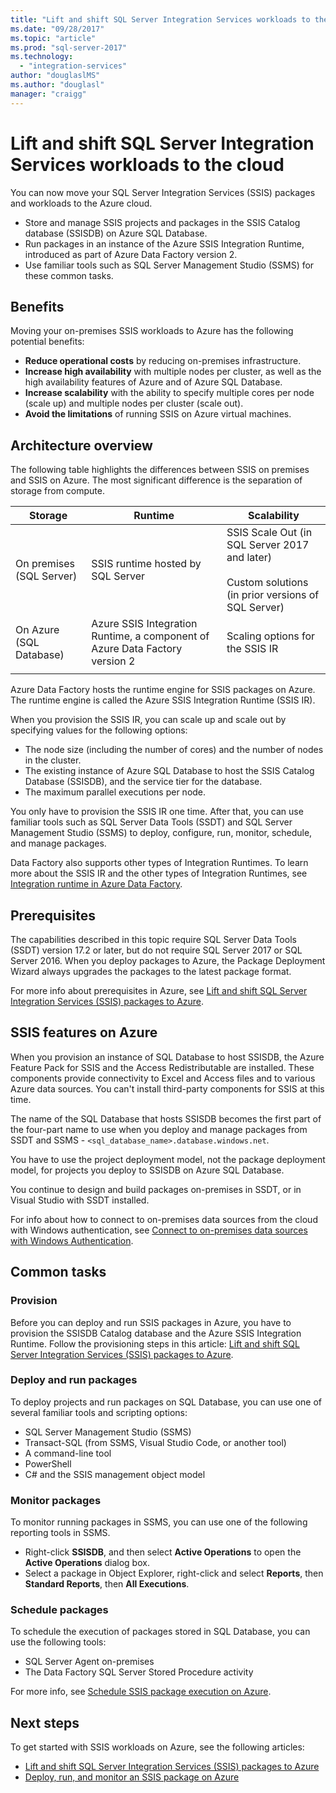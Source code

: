 ```yaml
---
title: "Lift and shift SQL Server Integration Services workloads to the cloud | Microsoft Docs"
ms.date: "09/28/2017"
ms.topic: "article"
ms.prod: "sql-server-2017"
ms.technology: 
  - "integration-services"
author: "douglaslMS"
ms.author: "douglasl"
manager: "craigg"
---
```

# Lift and shift SQL Server Integration Services workloads to the cloud
You can now move your SQL Server Integration Services (SSIS) packages and workloads to the Azure cloud.
-   Store and manage SSIS projects and packages in the SSIS Catalog database (SSISDB) on Azure SQL Database.
-   Run packages in an instance of the Azure SSIS Integration Runtime, introduced as part of Azure Data Factory version 2.
-   Use familiar tools such as SQL Server Management Studio (SSMS) for these common tasks.

## Benefits
Moving your on-premises SSIS workloads to Azure has the following potential benefits:
-   **Reduce operational costs** by reducing on-premises infrastructure.
-   **Increase high availability** with multiple nodes per cluster, as well as the high availability features of Azure and of Azure SQL Database.
-   **Increase scalability** with the ability to specify multiple cores per node (scale up) and multiple nodes per cluster (scale out).
-   **Avoid the limitations** of running SSIS on Azure virtual machines.

## Architecture overview
The following table highlights the differences between SSIS on premises and SSIS on Azure. The most significant difference is the separation of storage from compute.

| Storage | Runtime | Scalability |
|---|---|---|
| On premises (SQL Server) | SSIS runtime hosted by SQL Server | SSIS Scale Out (in SQL Server 2017 and later)<br/><br/>Custom solutions (in prior versions of SQL Server) |
| On Azure (SQL Database) | Azure SSIS Integration Runtime, a component of Azure Data Factory version 2 | Scaling options for the SSIS IR |
| | | |

Azure Data Factory hosts the runtime engine for SSIS packages on Azure. The runtime engine is called the Azure SSIS Integration Runtime (SSIS IR).

When you provision the SSIS IR, you can scale up and scale out by specifying values for the following options:
-   The node size (including the number of cores) and the number of nodes in the cluster.
-   The existing instance of Azure SQL Database to host the SSIS Catalog Database (SSISDB), and the service tier for the database.
-   The maximum parallel executions per node.

You only have to provision the SSIS IR one time. After that, you can use familiar tools such as SQL Server Data Tools (SSDT) and SQL Server Management Studio (SSMS) to deploy, configure, run, monitor, schedule, and manage packages.

Data Factory also supports other types of Integration Runtimes. To learn more about the SSIS IR and the other types of Integration Runtimes, see [Integration runtime in Azure Data Factory](https://docs.microsoft.com/en-us/azure/data-factory/concepts-integration-runtime).

## Prerequisites
The capabilities described in this topic require SQL Server Data Tools (SSDT) version 17.2 or later, but do not require SQL Server 2017 or SQL Server 2016. When you deploy packages to Azure, the Package Deployment Wizard always upgrades the packages to the latest package format.

For more info about prerequisites in Azure, see [Lift and shift SQL Server Integration Services (SSIS) packages to Azure](https://docs.microsoft.com/en-us/azure/data-factory/tutorial-deploy-ssis-packages-azurel).

## SSIS features on Azure

When you provision an instance of SQL Database to host SSISDB, the Azure Feature Pack for SSIS and the Access Redistributable are installed. These components provide connectivity to Excel and Access files and to various Azure data sources. You can't install third-party components for SSIS at this time.

The name of the SQL Database that hosts SSISDB becomes the first part of the four-part name to use when you deploy and manage packages from SSDT and SSMS - `<sql_database_name>.database.windows.net`.

You have to use the project deployment model, not the package deployment model, for projects you deploy to SSISDB on Azure SQL Database.

You continue to design and build packages on-premises in SSDT, or in Visual Studio with SSDT installed.

For info about how to connect to on-premises data sources from the cloud with Windows authentication, see [Connect to on-premises data sources with Windows Authentication](ssis-azure-connect-with-windows-auth.md).

## Common tasks

### Provision
Before you can deploy and run SSIS packages in Azure, you have to provision the SSISDB Catalog database and the Azure SSIS Integration Runtime. Follow the provisioning steps in this article: [Lift and shift SQL Server Integration Services (SSIS) packages to Azure](https://docs.microsoft.com/en-us/azure/data-factory/tutorial-deploy-ssis-packages-azure).

### Deploy and run packages
To deploy projects and run packages on SQL Database, you can use one of several familiar tools and scripting options:
-   SQL Server Management Studio (SSMS)
-   Transact-SQL (from SSMS, Visual Studio Code, or another tool)
-   A command-line tool
-   PowerShell
-   C# and the SSIS management object model

### Monitor packages
To monitor running packages in SSMS, you can use one of the following reporting tools in SSMS.
-   Right-click **SSISDB**, and then select **Active Operations** to open the **Active Operations** dialog box.
-   Select a package in Object Explorer, right-click and select **Reports**, then **Standard Reports**, then **All Executions**.

### Schedule packages
To schedule the execution of packages stored in SQL Database, you can use the following tools:
-   SQL Server Agent on-premises
-   The Data Factory SQL Server Stored Procedure activity

For more info, see [Schedule SSIS package execution on Azure](ssis-azure-schedule-packages.md).

## Next steps
To get started with SSIS workloads on Azure, see the following articles:
-   [Lift and shift SQL Server Integration Services (SSIS) packages to Azure](https://docs.microsoft.com/en-us/azure/data-factory/tutorial-deploy-ssis-packages-azure)
-   [Deploy, run, and monitor an SSIS package on Azure](ssis-azure-deploy-run-monitor-tutorial.md)
